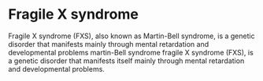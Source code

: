 # Fragile X syndrome


Fragile X syndrome (FXS), also known as Martin-Bell syndrome, is a genetic disorder that manifests mainly through mental retardation and developmental problems martin-Bell syndrome fragile X syndrome (FXS), is a genetic disorder that manifests itself mainly through mental retardation and developmental problems.
